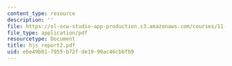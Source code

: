 ```yaml
---
content_type: resource
description: ''
file: https://ol-ocw-studio-app-production.s3.amazonaws.com/courses/11-439-revitalizing-urban-main-streets-hyde-jackson-square-roslindale-square-boston-spring-2005/ebe49b817955b72fde1990ac46cbbfb9_hjs_report2.pdf
file_type: application/pdf
resourcetype: Document
title: hjs_report2.pdf
uid: ebe49b81-7955-b72f-de19-90ac46cbbfb9
---
```

